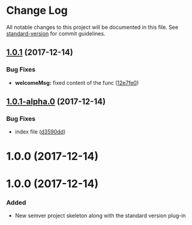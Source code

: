 # Change Log

All notable changes to this project will be documented in this file. See [standard-version](https://github.com/conventional-changelog/standard-version) for commit guidelines.

<a name="1.0.1"></a>
## [1.0.1](https://github.com/AAMLLe/SecondSemVer/compare/v1.0.1-alpha.0...v1.0.1) (2017-12-14)


### Bug Fixes

* **welcomeMsg:** fixed content of the func ([12e7fe0](https://github.com/AAMLLe/SecondSemVer/commit/12e7fe0))



<a name="1.0.1-alpha.0"></a>
## [1.0.1-alpha.0](https://github.com/AAMLLe/SecondSemVer/compare/v1.0.0...v1.0.1-alpha.0) (2017-12-14)


### Bug Fixes

* index file ([d3590dd](https://github.com/AAMLLe/SecondSemVer/commit/d3590dd))



<a name="1.0.0"></a>
# 1.0.0 (2017-12-14)



<a name="1.0.0"></a>
# 1.0.0 (2017-12-14)

### Added
- New semver project skeleton along with the standard version plug-in
